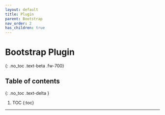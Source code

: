 ```yaml
---
layout: default
title: Plugin
parent: Bootstrap
nav_order: 2
has_children: true
---
```


# Bootstrap Plugin
{: .no_toc .text-beta .fw-700}

## Table of contents
{: .no_toc .text-delta }

1. TOC
{:toc}

---
